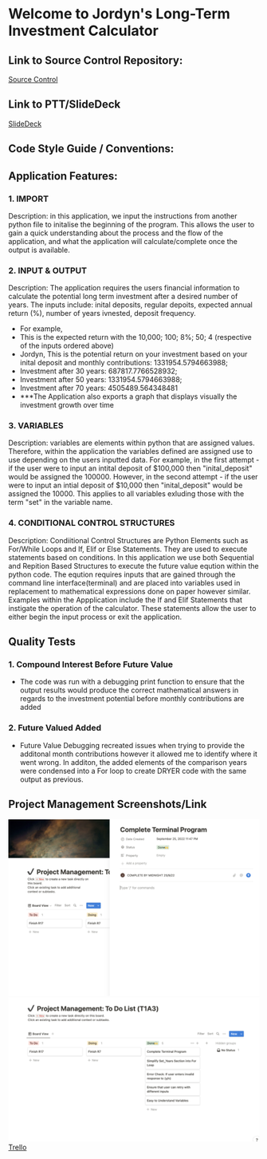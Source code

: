 # Welcome to Jordyn's Long-Term Investment Calculator 
## Link to Source Control Repository:
[Source Control](https://github.com/JanzenCode/JordynSmall_T1A3)
## Link to PTT/SlideDeck
[SlideDeck](https://youtu.be/2iR8GzJ-fTc)
## Code Style Guide / Conventions:

## Application Features:
### 1. IMPORT
Description: in this application, we input the instructions from another python file to initalise the beginning of the program.
This allows the user to gain a quick understanding about the process and the flow of the application, and what the application will calculate/complete once the output is available.
### 2. INPUT & OUTPUT
Description: The application requires the users financial information to calculate the potential long term investment after a desired number of years.
The inputs include: inital deposits, regular depoits, expected annual return (%), number of years ivnested, deposit frequency. 
- For example, 
- This is the expected return with the 10,000; 100; 8%; 50; 4 (respective of the inputs ordered above)
- Jordyn, This is the potential return on your investment based on your inital deposit and monthly contributions: 1331954.5794663988;
- Investment after 30 years: 687817.7766528932;
- Investment after 50 years: 1331954.5794663988;
- Investment after 70 years: 4505489.564348481
- ***The Application also exports a graph that displays visually the investment growth over time
### 3. VARIABLES 
Description: variables are elements within python that are assigned values. Therefore, within the application the variables defined are assigned use to use depending on the users inputted data. For example, in the first attempt - if the user were to input an intital deposit of $100,000 then "inital_deposit" would be assigned the 100000. However, in the second attempt - if the user were to input an intial deposit of $10,000 then "inital_deposit" would be assigned the 10000. This applies to all variables exluding those with the term "set" in the variable name. 
### 4. CONDITIONAL CONTROL STRUCTURES 
Description: Condiitional Control Structures are Python Elements such as For/While Loops and If, Elif or Else Statements. They are used to execute statements based on conditions. In this application we use both Sequential and Repition Based Structures to execute the future value eqution within the python code. The eqution requires inputs that are gained through the command line interface(terminal) and are placed into variables used in replacement to mathematical expressions done on paper however similar. Examples within the Appplication include the If and Elif Statements that instigate the operation of the calculator. These statements allow the user to either begin the input process or exit the application. 

## Quality Tests
### 1. Compound Interest Before Future Value
- The code was run with a debugging print function to ensure that the output results would produce the correct mathematical answers in regards to the investment potential before monthly contributions are added
### 2. Future Valued Added
-  Future Value Debugging recreated issues when trying to provide the additonal month contributions however it allowed me to identify where it went wrong. In additon, the added elements of the comparison years were condensed into a For loop to create DRYER code with the same output as previous. 

## Project Management Screenshots/Link
![alt](https://github.com/JanzenCode/JordynSmall_T1A3/blob/main/docs/Project%20Management%20Screenshots.png)
![alt](https://github.com/JanzenCode/JordynSmall_T1A3/blob/main/docs/Screen%20Shot%202022-09-25%20at%2011.51.04%20pm.png)
[Trello](https://trello.com/invite/b/cDbqzmX6/983c41f10a07d145b5d9faf65de14391/t1a3-project-management)




